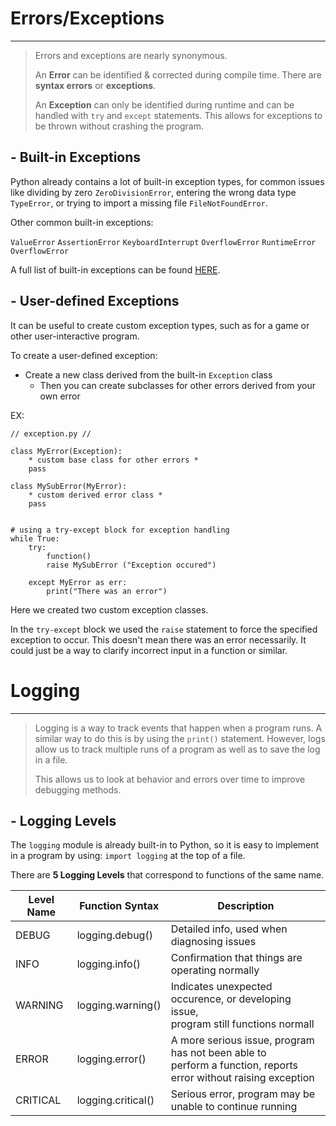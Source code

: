 # **Errors/Exceptions**
___
> Errors and exceptions are nearly synonymous. 
> 
> An **Error** can be identified & corrected during compile time. There are **syntax errors** or **exceptions**.
> 
> An **Exception** can only be identified during runtime and can be handled with `try` and `except` statements.
> This allows for exceptions to be thrown without crashing the program. 

## - Built-in Exceptions
Python already contains a lot of built-in exception types, for common issues like dividing by zero `ZeroDivisionError`,
entering the wrong data type `TypeError`, or trying to import a missing file `FileNotFoundError`.

Other common built-in exceptions:

 `ValueError` `AssertionError` `KeyboardInterrupt` `OverflowError` `RuntimeError` `OverflowError`

A full list of built-in exceptions can be found [HERE](https://docs.python.org/3.9/library/exceptions.html#exception-hierarchy).

## - User-defined Exceptions
It can be useful to create custom exception types, such as for a game or other user-interactive program. 

To create a user-defined exception:
- Create a new class derived from the built-in `Exception` class
  - Then you can create subclasses for other errors derived from your own error

EX:
```
// exception.py //

class MyError(Exception):
    * custom base class for other errors *
    pass

class MySubError(MyError):
    * custom derived error class *
    pass


# using a try-except block for exception handling
while True:
    try:
        function()
        raise MySubError ("Exception occured")
        
    except MyError as err:
        print("There was an error")
```
Here we created two custom exception classes. 

In the `try-except` block we used the `raise` statement to force the specified exception to occur.
This doesn't mean there was an error necessarily. It could just be a way to clarify incorrect input in a function or similar. 

# **Logging**
___
> Logging is a way to track events that happen when a program runs. 
> A similar way to do this is by using the `print()` statement. 
> However, logs allow us to track multiple runs of a program as well as to save the log in a file.
> 
> This allows us to look at behavior and errors over time to improve debugging methods.

## - Logging Levels

The `logging` module is already built-in to Python, so it is easy to implement in a program by using:
`import logging` at the top of a file.

There are **5 Logging Levels** that correspond to functions of the same name.

| **Level Name** | **Function Syntax** | **Description**                                                                                                     |
|----------------|---------------------|---------------------------------------------------------------------------------------------------------------------|
| DEBUG          | logging.debug()     | Detailed info, used when diagnosing issues                                                                          |
| INFO           | logging.info()      | Confirmation that things are operating normally                                                                     |
| WARNING        | logging.warning()   | Indicates unexpected occurence, or developing issue,<br/> program still functions normall                           |
| ERROR          | logging.error()     | A more serious issue, program has not been able to <br/>perform a function, reports error without raising exception |
| CRITICAL       | logging.critical()  | Serious error, program may be unable to continue running                                                            |

